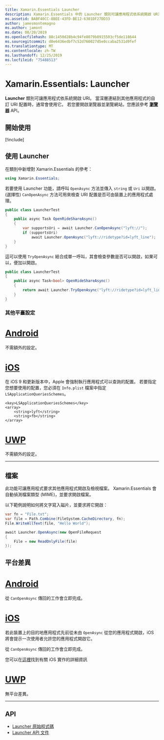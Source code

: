 ```yaml
---
title: Xamarin.Essentials Launcher
description: Xamarin.Essentials 中的 Launcher 類別可讓應用程式依系統開啟 URI。
ms.assetid: BABF40CC-8BEE-43FD-BE12-6301DF27DD33
author: jamesmontemagno
ms.author: jamont
ms.date: 08/20/2019
ms.openlocfilehash: 88c1450d28b4c94fe8079b8915503cf5de118644
ms.sourcegitcommit: d0e6436edbf7c52d760027d5e0ccaba2531d9fef
ms.translationtype: MT
ms.contentlocale: zh-TW
ms.lasthandoff: 12/25/2019
ms.locfileid: "75488513"
---
```

# <a name="xamarinessentials-launcher"></a>Xamarin.Essentials: Launcher

**Launcher** 類別可讓應用程式依系統開啟 URI。 當深層連結到其他應用程式的自訂 URI 配置時，通常會使用它。 若您要開啟瀏覽器並瀏覽網站，您應該參考 **[瀏覽器](open-browser.md)** API。

## <a name="get-started"></a>開始使用

[!include[](~/essentials/includes/get-started.md)]

## <a name="using-launcher"></a>使用 Launcher

在類別中新增對 Xamarin.Essentials 的參考：

```csharp
using Xamarin.Essentials;
```

若要使用 Launcher 功能，請呼叫 `OpenAsync` 方法並傳入 `string` 或 `Uri` 以開啟。 (選擇性) `CanOpenAsync` 方法可用來檢查 URI 配置是否可由裝置上的應用程式處理。

```csharp
public class LauncherTest
{
    public async Task OpenRideShareAsync()
    {
        var supportsUri = await Launcher.CanOpenAsync("lyft://");
        if (supportsUri)
            await Launcher.OpenAsync("lyft://ridetype?id=lyft_line");
    }
}
```

這可以使用 `TryOpenAsync` 結合成單一呼叫，其會檢查參數是否可以開啟，如果可以，便加以開啟。

```csharp
public class LauncherTest
{
    public async Task<bool> OpenRideShareAsync()
    {
        return await Launcher.TryOpenAsync("lyft://ridetype?id=lyft_line");
    }
}
```

### <a name="additional-platform-setup"></a>其他平臺設定

# <a name="androidtabandroid"></a>[Android](#tab/android)

不需額外的設定。

# <a name="iostabios"></a>[iOS](#tab/ios)

在 iOS 9 和更新版本中，Apple 會強制執行應用程式可以查詢的配置。 若要指定您想要使用的配置，您必須在 `Info.plist` 檔案中指定 `LSApplicationQueriesSchemes`。

```
<key>LSApplicationQueriesSchemes</key>
<array>
    <string>lyft</string>  
    <string>fb</string>
</array>
```

# <a name="uwptabuwp"></a>[UWP](#tab/uwp)

不需額外的設定。

-----

## <a name="files"></a>檔案

此功能可讓應用程式要求其他應用程式開啟及檢視檔案。 Xamarin.Essentials 會自動偵測檔案類型 (MIME)，並要求開啟檔案。

以下範例說明如何將文字寫入磁片，並要求將它開啟：

```csharp
var fn = "File.txt";
var file = Path.Combine(FileSystem.CacheDirectory, fn);
File.WriteAllText(file, "Hello World");

await Launcher.OpenAsync(new OpenFileRequest
{
    File = new ReadOnlyFile(file)
});
```

## <a name="platform-differences"></a>平台差異

# <a name="androidtabandroid"></a>[Android](#tab/android)

從 `CanOpenAsync` 傳回的工作會立即完成。

# <a name="iostabios"></a>[iOS](#tab/ios)

若此裝置上的目的地應用程式先前從未由 `OpenAsync` 從您的應用程式開啟，iOS 將會提示一次使用者允許您的應用程式開啟它。

從 `CanOpenAsync` 傳回的工作會立即完成。

您可以在[這裡](xref:UIKit.UIApplication.CanOpenUrl*)找到有關 iOS 實作的詳細資訊

# <a name="uwptabuwp"></a>[UWP](#tab/uwp)

無平台差異。

-----

## <a name="api"></a>API

- [Launcher 原始程式碼](https://github.com/xamarin/Essentials/tree/master/Xamarin.Essentials/Launcher)
- [Launcher API 文件](xref:Xamarin.Essentials.Launcher)
